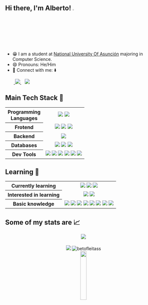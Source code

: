 ## Hi there, I'm Alberto! <a><img src="https://media.giphy.com/media/hvRJCLFzcasrR4ia7z/giphy.gif" width="3%"></a> 

- 😁 I am a student at [National University Of Asunción](https://www.una.py/english) majoring in Computer Science. 
- 😄 Pronouns: He/Him
- 💬 Connect with me: ⬇️
<p >
  &nbsp;&nbsp;&nbsp;&nbsp;&nbsp;&nbsp;&nbsp;<a  href="https://www.linkedin.com/in/fleitas-alberto/"> <img src="https://img.shields.io/badge/Alberto Fleitas-%230077B5.svg?&style=flat&logo=linkedin&logoColor=white" /> <a/>
  &nbsp;&nbsp;<a> <img src="https://img.shields.io/badge/-betofleitascarduspy@gmail.com-c14438?style=flat&logo=Gmail&logoColor=white&link=mailto:betofleitascarduspy@gmail.com)](mailto:betofleitascarduspy@gmail.com)"/> </a>
</p>

## Main Tech Stack 🚀

<table>
  <tr>
    <th valign="center">Programming <br>Languages</th>
    <td valign="center" align="center">
      <img src="https://img.shields.io/badge/Python-FFD43B?style=flat&logo=python&logoColor=blue" />
      <img src="https://custom-icon-badges.demolab.com/badge/SQL-025E8C.svg?logo=database&logoColor=white" />
    </td>
  </tr>
  <tr>
    <th valign="center">Frotend</th>
    <td valign="center" align="center"> 
      <img src="https://img.shields.io/badge/HTML5-E34F26?style=flat&logo=html5&logoColor=white "/> 
      <img src="https://img.shields.io/badge/CSS3-1572B6?style=flat&logo=css3&logoColor=white" />
      <img src="https://img.shields.io/badge/Bootstrap-563D7C?style=flat&logo=bootstrap&logoColor=white" />
    </td>
  </tr>
  <tr>
    <th valign="center">Backend</th>
    <td valign="center" align="center">
      <img src="https://img.shields.io/badge/Django-092E20?style=flat&logo=django&logoColor=green" />
    </td>
  </tr>
  <tr>
    <th valign="center">Databases</th>
    <td valign="center" align="center">
      <img src="https://img.shields.io/badge/MySQL-005C84?style=flat&logo=mysql&logoColor=white" />
      <img src="https://img.shields.io/badge/PostgreSQL-316192?style=flat&logo=postgresql&logoColor=white" />
      <img src="https://img.shields.io/badge/SQLite-07405E?style=flat&logo=sqlite&logoColor=white" />
    </td>
  </tr>
  <tr>
    <th valign="center">Dev Tools</th>
    <td valign="center" align="center">
      <img src="https://img.shields.io/badge/Linux-FCC624?style=flat&logo=linux&logoColor=black" />
      <img src="https://img.shields.io/badge/Windows-0078D6?style=flat&logo=windows&logoColor=white" />
      <img src="https://img.shields.io/badge/GitHub-100000?style=flat&logo=github&logoColor=white" />
      <img src="https://img.shields.io/badge/Git-ff7416?style=flat&logo=git&logoColor=white" />
      <img src="https://img.shields.io/badge/VSCode-0078D4?style=flat&logo=visual%20studio%20code&logoColor=white" />
      <img src="https://img.shields.io/badge/Jira-0052CC?style=flat&logo=Jira&logoColor=white" />
    </td>
  </tr>
</table>


## Learning 🌱

<table>
  <tr>
    <th valign="center">Currently learning</th>
    <td valign="center" align="center">
      <img src="https://img.shields.io/badge/Flask-%23000.svg?style=flat&logo=flask&logoColor=white" />
      <img src="https://img.shields.io/badge/FastAPI-005571?style=flat&logo=fastapi" />
      <img src="https://img.shields.io/badge/Django-REST-ff1709?style=flat&logo=django&logoColor=white&color=ff1709&labelColor=gray" />
    </td>
  </tr>
  <tr>
    <th valign="center">Interested in learning</th>
    <td valign="center" align="center"> 
      <img src="https://img.shields.io/badge/Javascript-%23323330.svg?style=flat&logo=javascript&logoColor=%23F7DF1E"/> 
      <img src="https://img.shields.io/badge/MongoDB-%234ea94b.svg?style=flat&logo=mongodb&logoColor=white" />
    </td>
  </tr>
  <tr>
    <th valign="center">Basic knowledge</th>
    <td valign="center" align="center">
      <img src="https://img.shields.io/badge/Anaconda-%2344A833.svg?style=flat&logo=anaconda&logoColor=white" />
      <img src="https://img.shields.io/badge/c-%2300599C.svg?style=flat&logo=c&logoColor=white" />
      <img src="https://img.shields.io/badge/Java-%23ED8B00.svg?style=flat&logo=java&logoColor=white" />
      <img src="https://img.shields.io/badge/Oracle-F80000?style=flat&logo=Oracle&logoColor=white" />
      <img src="https://img.shields.io/badge/PLSQL-F80000?style=flat&logo=oracle&logoColor=white" />
      <img src="https://img.shields.io/badge/Pentaho-0078D4?style=flat" />
      <img src="https://img.shields.io/badge/Power_BI-F2C811?style=flat&logo=powerbi&logoColor=black" />
      <img src="https://img.shields.io/badge/Jupyter-F37626.svg?&style=flat&logo=Jupyter&logoColor=white" />
    </td>
  </tr>
</table>

## Some of my stats are 📈
<div align='center'>
  <a> <img src="https://github-readme-stats.vercel.app/api/top-langs/?username=betofleitass&layout=compact&show_icons=true&theme=tokyonight" /> <a/> 
  <br></br>
  <a> <img src="https://github-readme-stats.vercel.app/api?username=betofleitass&show_icons=true&theme=tokyonight" /> <a/>
  </a>
  <a> <img src="https://github-readme-streak-stats.herokuapp.com/?user=betofleitass&theme=tokyonight&show_icons=true" alt="betofleitass" /> <a/>
  
</div>
  
<div align='center'>
  <a> <img align="center" src="https://media2.giphy.com/media/cmCEsJZHYBPels360q/giphy.gif" width="20%"> </a>
</div>
